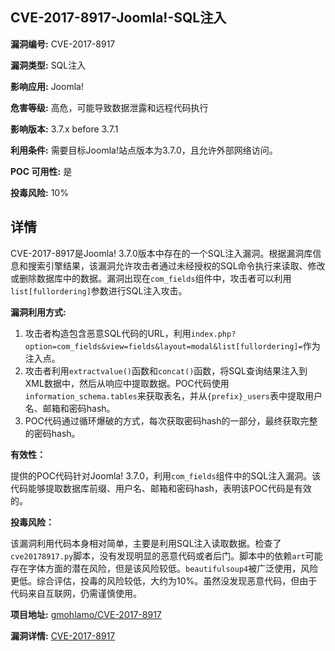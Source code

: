 ## CVE-2017-8917-Joomla!-SQL注入

**漏洞编号:** CVE-2017-8917

**漏洞类型:** SQL注入

**影响应用:** Joomla!

**危害等级:** 高危，可能导致数据泄露和远程代码执行

**影响版本:** 3.7.x before 3.7.1

**利用条件:** 需要目标Joomla!站点版本为3.7.0，且允许外部网络访问。

**POC 可用性:** 是

**投毒风险:** 10%

## 详情

CVE-2017-8917是Joomla! 3.7.0版本中存在的一个SQL注入漏洞。根据漏洞库信息和搜索引擎结果，该漏洞允许攻击者通过未经授权的SQL命令执行来读取、修改或删除数据库中的数据。漏洞出现在`com_fields`组件中，攻击者可以利用`list[fullordering]`参数进行SQL注入攻击。

**漏洞利用方式:**

1.  攻击者构造包含恶意SQL代码的URL，利用`index.php?option=com_fields&view=fields&layout=modal&list[fullordering]=`作为注入点。
2.  攻击者利用`extractvalue()`函数和`concat()`函数，将SQL查询结果注入到XML数据中，然后从响应中提取数据。POC代码使用`information_schema.tables`来获取表名，并从`{prefix}_users`表中提取用户名、邮箱和密码hash。
3.  POC代码通过循环爆破的方式，每次获取密码hash的一部分，最终获取完整的密码hash。

**有效性：**

提供的POC代码针对Joomla! 3.7.0，利用`com_fields`组件中的SQL注入漏洞。该代码能够提取数据库前缀、用户名、邮箱和密码hash，表明该POC代码是有效的。

**投毒风险：**

该漏洞利用代码本身相对简单，主要是利用SQL注入读取数据。检查了`cve20178917.py`脚本，没有发现明显的恶意代码或者后门。脚本中的依赖`art`可能存在字体方面的潜在风险，但是该风险较低。`beautifulsoup4`被广泛使用，风险更低。综合评估，投毒的风险较低，大约为10%。虽然没发现恶意代码，但由于代码来自互联网，仍需谨慎使用。


**项目地址:** [gmohlamo/CVE-2017-8917](https://github.com/gmohlamo/CVE-2017-8917)

**漏洞详情:** [CVE-2017-8917](https://nvd.nist.gov/vuln/detail/CVE-2017-8917)